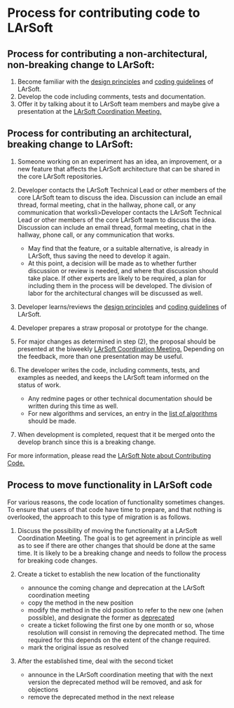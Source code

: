 Process for contributing code to LArSoft
======================================================================================

Process for contributing a non-architectural, non-breaking change to LArSoft:
--------------------------------------------------------------------------------------------------------------------------------------------------------------

1.  Become familiar with the [design principles](http://larsoft.org/important-concepts-in-larsoft/design/) and [coding guidelines](The_rules_and_guidelines) of LArSoft.
2.  Develop the code including comments, tests and documentation.
3.  Offer it by talking about it to LArSoft team members and maybe give a presentation at the [LArSoft Coordination Meeting.](https://indico.fnal.gov/categoryDisplay.py?categId=405)

Process for contributing an architectural, breaking change to LArSoft:
------------------------------------------------------------------------------------------------------------------------------------------------

1.  Someone working on an experiment has an idea, an improvement, or a new feature that affects the LArSoft architecture that can be shared in the core LArSoft repositories.
2.  Developer contacts the LArSoft Technical Lead or other members of the core LArSoft team to discuss the idea. Discussion can include an email thread, formal meeting, chat in the hallway, phone call, or any communication that worksli\>Developer contacts the LArSoft Technical Lead or other members of the core LArSoft team to discuss the idea. Discussion can include an email thread, formal meeting, chat in the hallway, phone call, or any communication that works.
    -   May find that the feature, or a suitable alternative, is already in LArSoft, thus saving the need to develop it again.
    -   At this point, a decision will be made as to whether further discussion or review is needed, and where that discussion should take place. If other experts are likely to be required, a plan for including them in the process will be developed. The division of labor for the architectural changes will be discussed as well.

3.  Developer learns/reviews the [design principles](http://larsoft.org/important-concepts-in-larsoft/design/) and [coding guidelines](The_rules_and_guidelines) of LArSoft.
4.  Developer prepares a straw proposal or prototype for the change.
5.  For major changes as determined in step (2), the proposal should be presented at the biweekly [LArSoft Coordination Meeting.](https://indico.fnal.gov/categoryDisplay.py?categId=405) Depending on the feedback, more than one presentation may be useful.
6.  The developer writes the code, including comments, tests, and examples as needed, and keeps the LArSoft team informed on the status of work.
    -   Any redmine pages or other technical documentation should be written during this time as well.
    -   For new algorithms and services, an entry in the [list of algorithms](http://larsoft.org/algorithms-list/) should be made.

7.  When development is completed, request that it be merged onto the develop branch since this is a breaking change.

For more information, please read the [LArSoft Note about Contributing Code.](http://larsoft.org/contributing-code/)

Process to move functionality in LArSoft code
------------------------------------------------------------------------------------------------

For various reasons, the code location of functionality sometimes changes. To ensure that users of that code have time to prepare, and that nothing is overlooked, the approach to this type of migration is as follows.

1.  Discuss the possibility of moving the functionality at a LArSoft Coordination Meeting. The goal is to get agreement in principle as well as to see if there are other changes that should be done at the same time. It is likely to be a breaking change and needs to follow the process for breaking code changes.
2.  Create a ticket to establish the new location of the functionality
    -   announce the coming change and deprecation at the LArSoft coordination meeting
    -   copy the method in the new position
    -   modify the method in the old position to refer to the new one (when possible), and designate the former as [deprecated](Deprecated?parent=Process_for_contributing_code_to_LArSoft)
    -   create a ticket following the first one by one month or so, whose resolution will consist in removing the deprecated method. The time required for this depends on the extent of the change required.
    -   mark the original issue as resolved

3.  After the established time, deal with the second ticket
    -   announce in the LArSoft coordination meeting that with the next version the deprecated method will be removed, and ask for objections
    -   remove the deprecated method in the next release
